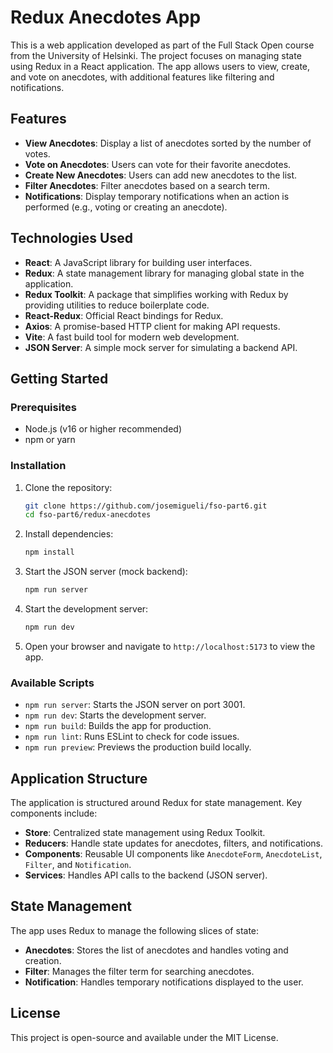 # Redux Anecdotes App

This is a web application developed as part of the Full Stack Open course from the University of Helsinki. The project focuses on managing state using Redux in a React application. The app allows users to view, create, and vote on anecdotes, with additional features like filtering and notifications.

## Features

- **View Anecdotes**: Display a list of anecdotes sorted by the number of votes.
- **Vote on Anecdotes**: Users can vote for their favorite anecdotes.
- **Create New Anecdotes**: Users can add new anecdotes to the list.
- **Filter Anecdotes**: Filter anecdotes based on a search term.
- **Notifications**: Display temporary notifications when an action is performed (e.g., voting or creating an anecdote).

## Technologies Used

- **React**: A JavaScript library for building user interfaces.
- **Redux**: A state management library for managing global state in the application.
- **Redux Toolkit**: A package that simplifies working with Redux by providing utilities to reduce boilerplate code.
- **React-Redux**: Official React bindings for Redux.
- **Axios**: A promise-based HTTP client for making API requests.
- **Vite**: A fast build tool for modern web development.
- **JSON Server**: A simple mock server for simulating a backend API.

## Getting Started

### Prerequisites

- Node.js (v16 or higher recommended)
- npm or yarn

### Installation

1. Clone the repository:

   ```bash
   git clone https://github.com/josemigueli/fso-part6.git
   cd fso-part6/redux-anecdotes
   ```

2. Install dependencies:

   ```bash
   npm install
   ```

3. Start the JSON server (mock backend):

   ```bash
   npm run server
   ```

4. Start the development server:

   ```bash
   npm run dev
   ```

5. Open your browser and navigate to `http://localhost:5173` to view the app.

### Available Scripts

- `npm run server`: Starts the JSON server on port 3001.
- `npm run dev`: Starts the development server.
- `npm run build`: Builds the app for production.
- `npm run lint`: Runs ESLint to check for code issues.
- `npm run preview`: Previews the production build locally.

## Application Structure

The application is structured around Redux for state management. Key components include:

- **Store**: Centralized state management using Redux Toolkit.
- **Reducers**: Handle state updates for anecdotes, filters, and notifications.
- **Components**: Reusable UI components like `AnecdoteForm`, `AnecdoteList`, `Filter`, and `Notification`.
- **Services**: Handles API calls to the backend (JSON server).

## State Management

The app uses Redux to manage the following slices of state:

- **Anecdotes**: Stores the list of anecdotes and handles voting and creation.
- **Filter**: Manages the filter term for searching anecdotes.
- **Notification**: Handles temporary notifications displayed to the user.

## License

This project is open-source and available under the MIT License.
